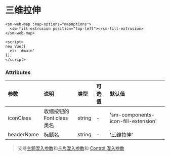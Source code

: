 # 三维拉伸

```vue
<sm-web-map :map-options="mapOptions">
  <sm-fill-extrusion position="top-left"></sm-fill-extrusion>
</sm-web-map>

<script>
new Vue({
  el: '#main'
});
</script>
```

### Attributes

| 参数       | 说明                       | 类型   | 可选值 | 默认值                          |
| :--------- | :------------------------- | :----- | :----- | :------------------------------ |
| iconClass  | 收缩按钮的 Font class 类名 | string | -      | 'sm-components-icon-fill-extension' |
| headerName | 标题名                     | string | -      | '三维拉伸'                      |

> 支持[主题混入参数](/zh/api/mixin/mixin.md#theme)和[卡片混入参数](/zh/api/mixin/mixin.md#collapsedcard)和 [Control 混入参数](/zh/api/mixin/mixin.md#control)
